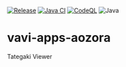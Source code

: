 [![Release](https://jitpack.io/v/umjammer/vavi-apps-aozora.svg)](https://jitpack.io/#umjammer/vavi-apps-aozora)
[![Java CI](https://github.com/umjammer/vavi-apps-aozora/actions/workflows/maven.yml/badge.svg)](https://github.com/umjammer/vavi-apps-aozora/actions/workflows/maven.yml)
[![CodeQL](https://github.com/umjammer/vavi-apps-aozora/actions/workflows/codeql-analysis.yml/badge.svg)](https://github.com/umjammer/vavi-apps-aozora/actions/workflows/codeql-analysis.yml)
![Java](https://img.shields.io/badge/Java-8-b07219)

# vavi-apps-aozora

Tategaki Viewer
